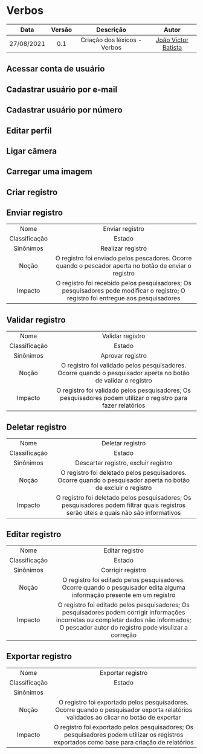 # Verbos

|    Data    | Versão |                                      Descrição                                      |                             Autor                              |
| :--------: | :----: | :---------------------------------------------------------------------------------: | :------------------------------------------------------------: |
| 27/08/2021 |  0.1   |                            Criação dos léxicos - Verbos                            |     [João Victor Batista](https://github.com/jvBatista)     |


## Acessar conta de usuário
## Cadastrar usuário por e-mail
## Cadastrar usuário por número
## Editar perfil
## Ligar câmera
## Carregar uma imagem
## Criar registro

## Enviar registro

|      |                                                                                                                                                                                                |
| :--------: | :------------------------------------------------------------------------------------------------------------------------------------------------------------------------------------------------------: |
|    Nome     |                                                                                         Enviar registro                                                                                         |
|    Classificação     |                                                                                            Estado                                                                                             |
|    Sinônimos     |                                                                               Realizar registro                                                                                |
|    Noção     |                                                                             O registro foi enviado pelos pescadores. Ocorre quando o pescador aperta no botão de enviar o registro                                                                            |
|    Impacto     |        O registro foi recebido pelos pesquisadores; Os pesquisadores pode modificar o registro; O registro foi entregue aos pesquisadores             

## Validar registro

|      |                                                                                                                                                                                                |
| :--------: | :------------------------------------------------------------------------------------------------------------------------------------------------------------------------------------------------------: |
|    Nome     |                                                                                         Validar registro                                                                                         |
|    Classificação     |                                                                                            Estado                                                                                             |
|    Sinônimos     |                                                                               Aprovar registro                                                                                |
|    Noção     |                                                                             O registro foi validado pelos pesquisadores. Ocorre quando o pesquisador aperta no botão de validar o registro                                                                            |
|    Impacto     |        O registro foi validado pelos pesquisadores; Os pesquisadores podem utilizar o registro para fazer relatórios   

## Deletar registro

|      |                                                                                                                                                                                                |
| :--------: | :------------------------------------------------------------------------------------------------------------------------------------------------------------------------------------------------------: |
|    Nome     |                                                                                         Deletar registro                                                                                         |
|    Classificação     |                                                                                            Estado                                                                                             |
|    Sinônimos     |                                                                               Descartar registro, excluir registro                                                                     |
|    Noção     |                                                                             O registro foi deletado pelos pesquisadores. Ocorre quando o pesquisador aperta no botão de excluir o registro                                                                            |
|    Impacto     |        O registro foi deletado pelos pesquisadores; Os pesquisadores podem filtrar quais registros serão úteis e quais não são informativos

## Editar registro

|      |                                                                                                                                                                                                |
| :--------: | :------------------------------------------------------------------------------------------------------------------------------------------------------------------------------------------------------: |
|    Nome     |                                                                                         Editar registro                                                                                         |
|    Classificação     |                                                                                            Estado                                                                                             |
|    Sinônimos     |                                                                               Corrigir registro                                                                                |
|    Noção     |                                                                             O registro foi editado pelos pesquisadores. Ocorre quando o pesquisador edita alguma informação presente em um registro                                                                            |
|    Impacto     |        O registro foi editado pelos pesquisadores; Os pesquisadores podem corrigir informações incorretas ou completar dados não informados; O pescador autor do registro pode visulizar a correção 

## Exportar registro

|      |                                                                                                                                                                                                |
| :--------: | :------------------------------------------------------------------------------------------------------------------------------------------------------------------------------------------------------: |
|    Nome     |                                                                                         Exportar registro                                                                                         |
|    Classificação     |                                                                                            Estado                                                                                             |
|    Sinônimos     |                                                                                                                                                               |
|    Noção     |                                                                             O registro foi exportado pelos pesquisadores. Ocorre quando o pesquisador exporta relatórios validados ao clicar no botão de exportar                                                                            |
|    Impacto     |        O registro foi exportado pelos pesquisadores; Os pesquisadores podem utilizar os registros exportados como base para criação de relatórios 


